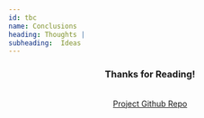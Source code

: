 ```yaml
---
id: tbc
name: Conclusions
heading: Thoughts | 
subheading:  Ideas
---
```



<center>
<h3> Thanks for Reading!</h3> <br>
<a href="https://github.com/sssantos/141bravo">Project Github Repo</a>
</center>
